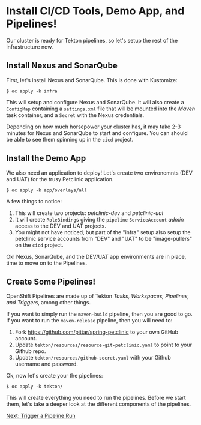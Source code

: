 # Install CI/CD Tools, Demo App, and Pipelines!

Our cluster is ready for Tekton pipelines, so let's setup the rest of the infrastructure now.

## Install Nexus and SonarQube

First, let's install Nexus and SonarQube.  This is done with Kustomize:

```
$ oc apply -k infra
```

This will setup and configure Nexus and SonarQube.  It will also create a `ConfigMap` containing a `settings.xml` file that will be mounted into the *Maven* task container, and a `Secret` with the Nexus credentials.

Depending on how much horsepower your cluster has, it may take 2-3 minutes for Nexus and SonarQube to start and configure.  You can should be able to see them spinning up in the `cicd` project.

## Install the Demo App

We also need an application to deploy!  Let's create two environemnts (DEV and UAT) for the trusy Petclinic application.

```
$ oc apply -k app/overlays/all
```

A few things to notice:
1. This will create two projects: *petclinic-dev* and *petclinic-uat*
2. It will create `RoleBinding`s giving the `pipeline` `ServiceAccount` *admin* access to the DEV and UAT projects.
3. You might not have noticed, but part of the "infra" setup also setup the petclinic service accounts from "DEV" and "UAT" to be "image-pullers" on the `cicd` project.

Ok!  Nexus, SonarQube, and the DEV/UAT app environments are in place, time to move on to the Pipelines.

## Create Some Pipelines!

OpenShift Pipelines are made up of Tekton *Tasks, Workspaces, Pipelines, and Triggers*, among other things.  

If you want to simply run the `maven-build` pipeline, then you are good to go.  If you want to run the `maven-release` pipeline, then you will need to:
1. Fork https://github.com/pittar/spring-petclinic to your own GitHub account.
2. Update `tekton/resources/resource-git-petclinic.yaml` to point to your Github repo.
3. Update `tekton/resources/github-secret.yaml` with your Github username and password.

Ok, now let's create your the pipelines:
```
$ oc apply -k tekton/
```

This will create everything you need to run the pipelines.  Before we start them, let's take a deeper look at the different components of the pipelines.


[Next: Trigger a Pipeline Run](04-triggering-pipeline.md)